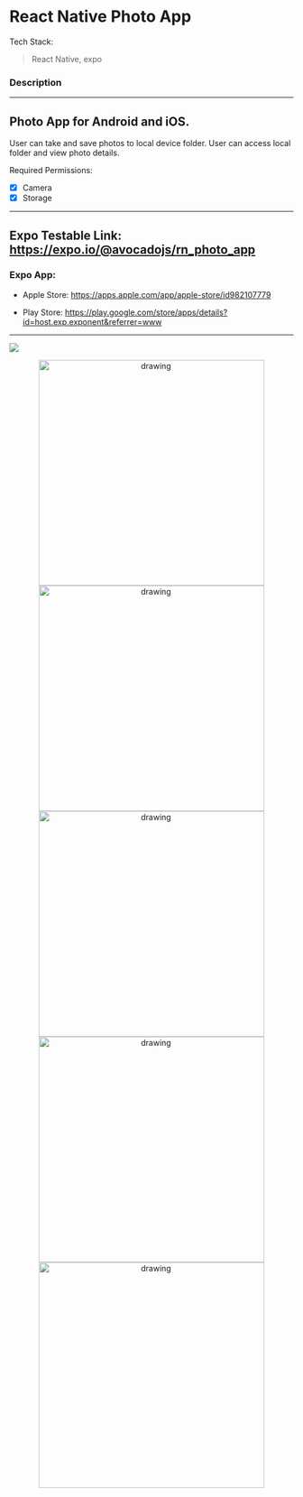 # React Native Photo App

Tech Stack: 
> React Native, expo


### Description
<hr>

## Photo App for Android and iOS. 

User can take and save photos to local device folder. 
User can access local folder and view photo details.

Required Permissions: 
- [x] Camera
- [x] Storage

<hr />

## Expo Testable Link: https://expo.io/@avocadojs/rn_photo_app


### Expo App:
- Apple Store: https://apps.apple.com/app/apple-store/id982107779

- Play Store: https://play.google.com/store/apps/details?id=host.exp.exponent&referrer=www

<hr>

![](demo_images/1.gif)
<div align="center">
  <img src="demo_images/2.png" alt="drawing" width="400"/>
  <img src="demo_images/3.png" alt="drawing" width="400"/>
  <img src="demo_images/4.jpg" alt="drawing" width="400"/>
  <img src="demo_images/5.jpg" alt="drawing" width="400"/>
  <img src="demo_images/6.jpg" alt="drawing" width="400"/>
</div>



